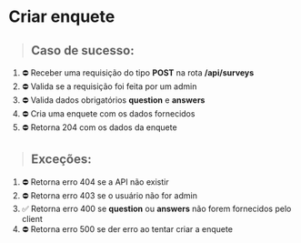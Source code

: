 # Criar enquete

> ## Caso de sucesso:
1. ⛔️ Receber uma requisição do tipo **POST** na rota **/api/surveys**
2. ⛔️ Valida se a requisição foi feita por um admin
3. ⛔️ Valida dados obrigatórios **question** e **answers**
4. ⛔️ Cria uma enquete com os dados fornecidos
5. ⛔️ Retorna 204 com os dados da enquete

> ## Exceções:
1. ⛔️ Retorna erro 404 se a API não existir
2. ⛔️ Retorna erro 403 se o usuário não for admin
3. ✅ Retorna erro 400 se **question** ou **answers** não forem fornecidos pelo client
3. ⛔️ Retorna erro 500 se der erro ao tentar criar a enquete
